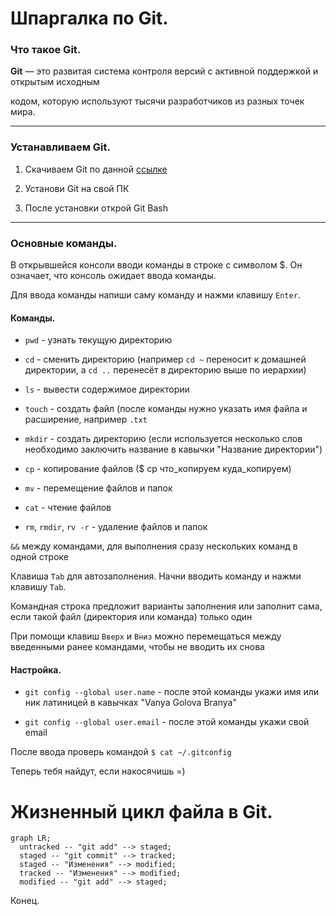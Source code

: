 # Шпаргалка по Git.

### Что такое Git.

**Git** — это развитая система контроля версий с активной поддержкой и открытым исходным

 кодом, которую используют тысячи разработчиков из разных точек мира.

----------

### Устанавливаем Git.

1. Скачиваем Git по данной [ссылке](https://git-scm.com/download/win "Выбери нужную разрядность ОС и смело скачивай!")

2. Установи Git на свой ПК

3. После установки открой Git Bash

----------

### Основные команды.

В открывшейся консоли вводи команды в строке с символом $. Он означает, что консоль ожидает ввода команды.

Для ввода команды напиши саму команду и нажми клавишу ```Enter```.

#### Команды.

* ```pwd``` - узнать текущую директорию

* ```cd``` - сменить директорию (например ```cd ~``` переносит к домашней директории, а ```cd ..``` перенесёт в директорию выше по иерархии)

* ```ls``` - вывести содержимое директории

* ```touch``` - создать файл (после команды нужно указать имя файла и расширение, например ```.txt```

* ```mkdir``` - создать директорию (если используется несколько слов необходимо заключить название в кавычки "Название директории")

* ```cp``` - копирование файлов ($ cp что_копируем куда_копируем)

* ```mv``` - перемещение файлов и папок

* ```cat``` - чтение файлов

* ```rm```, ```rmdir```, ```rv -r``` - удаление файлов и папок

```&&``` между командами, для выполнения сразу нескольких команд в одной строке

Клавиша ```Tab``` для автозаполнения. Начни вводить команду и нажми клавишу ```Tab```.

Командная строка предложит варианты заполнения или заполнит сама, если такой файл (директория или команда) только один

При помощи клавиш ```Вверх``` и ```Вниз``` можно перемещаться между введенными ранее командами, чтобы не вводить их снова

#### Настройка.

* ```git config --global user.name``` - после этой команды укажи имя или ник латиницей в кавычках "Vanya Golova Branya"

* ```git config --global user.email``` - после этой команды укажи свой email

После ввода проверь командой ```$ cat ~/.gitconfig```

Теперь тебя найдут, если накосячишь =)

# Жизненный цикл файла в Git.

```mermaid
graph LR;
  untracked -- "git add" --> staged;
  staged -- "git commit" --> tracked;
  staged -- "Изменения" --> modified;
  tracked -- "Изменения" --> modified;
  modified -- "git add" --> staged;
```

Конец.
